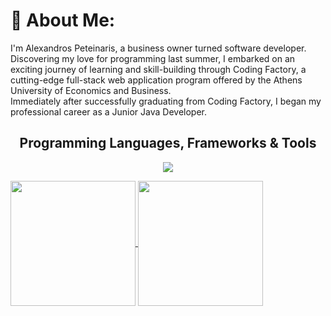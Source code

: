 <!-- <h1 align="center">Hello there!</h1> -->
# 💫 About Me:

I'm Alexandros Peteinaris, a business owner turned software developer. Discovering my love for programming last summer, I embarked on an exciting journey of learning and skill-building through Coding Factory, a cutting-edge full-stack web application program offered by the Athens University of Economics and Business.
<br>
Immediately after successfully graduating from Coding Factory, I began my professional career as a Junior Java Developer.
<br>
<h2 align=center>Programming Languages, Frameworks & Tools</h2>

</p>

<p align="center">
  <a href="https://skillicons.dev">
    <img src="https://skillicons.dev/icons?i=java,spring,hibernate,maven,gradle,cs,dotnet,js,ts,nodejs,html,css,bootstrap,postgres,mysql,mongodb,git,github,gitlab,postman,docker" />
  </a>
</p>

<a href="https://github.com/anuraghazra/github-readme-stats">
  <img height=200 align="center" src="https://github-readme-stats.vercel.app/api?username=AlexPeti&show_icons=true&theme=tokyonight" />
</a>
<a href="https://github.com/anuraghazra/convoychat">
  <img height=200 align="center" src="https://github-readme-stats.vercel.app/api/top-langs?username=AlexPeti&layout=compact&langs_count=8&card_width=250&theme=tokyonight" />
</a>




<!--![Top Langs](https://github-readme-stats.vercel.app/api/top-langs/?username=AlexPeti&layout=compact)

 [![Anurag's GitHub stats](https://github-readme-stats.vercel.app/api?username=AlexPeti&show_icons=true&theme=tokyonight)](https://github.com/anuraghazra/github-readme-stats)  --

<!---
AlexPeti/AlexPeti is a ✨ special ✨ repository because its `README.md` (this file) appears on your GitHub profile.
You can click the Preview link to take a look at your changes.
--->
